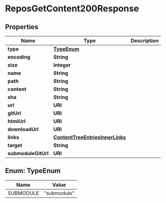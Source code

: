 

# ReposGetContent200Response


## Properties

| Name | Type | Description | Notes |
|------------ | ------------- | ------------- | -------------|
|**type** | [**TypeEnum**](#TypeEnum) |  |  |
|**encoding** | **String** |  |  |
|**size** | **Integer** |  |  |
|**name** | **String** |  |  |
|**path** | **String** |  |  |
|**content** | **String** |  |  |
|**sha** | **String** |  |  |
|**url** | **URI** |  |  |
|**gitUrl** | **URI** |  |  |
|**htmlUrl** | **URI** |  |  |
|**downloadUrl** | **URI** |  |  |
|**links** | [**ContentTreeEntriesInnerLinks**](ContentTreeEntriesInnerLinks.md) |  |  |
|**target** | **String** |  |  |
|**submoduleGitUrl** | **URI** |  |  |



## Enum: TypeEnum

| Name | Value |
|---- | -----|
| SUBMODULE | &quot;submodule&quot; |



